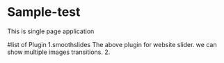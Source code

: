 # Sample-test
This is single page application

#list of Plugin
    1.smoothslides
    The above plugin for website slider. we can show multiple images transitions.
    2.
